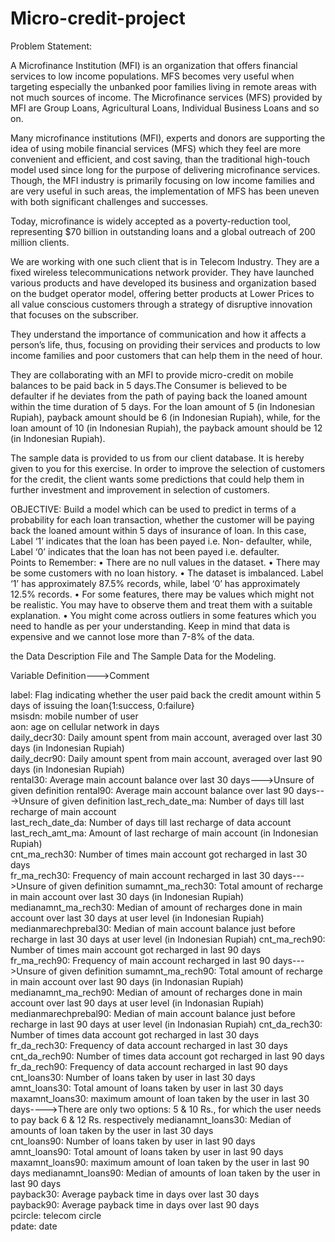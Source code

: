 # Micro-credit-project
Problem Statement: 
    
A Microfinance Institution (MFI) is an organization that offers financial services to low income populations. MFS becomes
very useful when targeting especially the unbanked poor families living in remote areas with not much sources of income. 
The Microfinance services (MFS) provided by MFI are Group Loans, Agricultural Loans, Individual Business Loans and so on.

Many microfinance institutions (MFI), experts and donors are supporting the idea of using mobile financial services (MFS)
which they feel are more convenient and efficient, and cost saving, than the traditional high-touch model used since long 
for the purpose of delivering microfinance services. Though, the MFI industry is primarily focusing on low income families 
and are very useful in such areas, the implementation of MFS has been uneven with both significant challenges and successes.

Today, microfinance is widely accepted as a poverty-reduction tool, representing $70 billion in outstanding loans and a global 
outreach of 200 million clients.

We are working with one such client that is in Telecom Industry. They are a fixed wireless telecommunications network provider.
They have launched various products and have developed its business and organization based on the budget operator model,
offering better products at Lower Prices to all value conscious customers through a strategy of disruptive innovation that
focuses on the subscriber. 

They understand the importance of communication and how it affects a person’s life, thus, focusing on providing their services 
and products to low income families and poor customers that can help them in the need of hour.

They are collaborating with an MFI to provide micro-credit on mobile balances to be paid back in 5 days.The Consumer is believed
to be defaulter if he deviates from the path of paying back the loaned amount within the time duration of 5 days. For the loan
amount of 5 (in Indonesian Rupiah), payback amount should be 6 (in Indonesian Rupiah), while, for the loan amount of 10 
(in Indonesian Rupiah), the payback amount should be 12 (in Indonesian Rupiah).

The sample data is provided to us from our client database. It is hereby given to you for this exercise. In order to improve
the selection of customers for the credit, the client wants some predictions that could help them in further investment and 
improvement in selection of customers. 

OBJECTIVE:
Build a model which can be used to predict in terms of a probability for each loan transaction, whether the customer will be 
paying back the loaned amount within 5 days of insurance of loan. In this case, Label ‘1’ indicates that the loan has been 
payed i.e. Non- defaulter, while, Label ‘0’ indicates that the loan has not been payed i.e. defaulter.  
Points to Remember:
•	There are no null values in the dataset. 
•	There may be some customers with no loan history. 
•	The dataset is imbalanced. Label ‘1’ has approximately 87.5% records, while, label ‘0’ has approximately 12.5% records.
•	For some features, there may be values which might not be realistic. You may have to observe them and treat them with a
    suitable explanation.
•	You might come across outliers in some features which you need to handle as per your understanding. Keep in mind that data 
    is expensive and we cannot lose more than 7-8% of the data. 
    
the Data Description File and The Sample Data for the Modeling.

Variable	                Definition--->Comment

label:	               Flag indicating whether the user paid back the credit amount within 5 days of issuing the loan{1:success,                        0:failure}	
msisdn:	               mobile number of user	
aon:	               age on cellular network in days	
daily_decr30:	       Daily amount spent from main account, averaged over last 30 days (in Indonesian Rupiah)	
daily_decr90:	       Daily amount spent from main account, averaged over last 90 days (in Indonesian Rupiah)	
rental30:	           Average main account balance over last 30 days--->Unsure of given definition
rental90:	           Average main account balance over last 90 days--->Unsure of given definition
last_rech_date_ma:	   Number of days till last recharge of main account	
last_rech_date_da:	   Number of days till last recharge of data account	
last_rech_amt_ma:	   Amount of last recharge of main account (in Indonesian Rupiah)	
cnt_ma_rech30:	       Number of times main account got recharged in last 30 days	
fr_ma_rech30:	       Frequency of main account recharged in last 30 days--->Unsure of given definition
sumamnt_ma_rech30:	   Total amount of recharge in main account over last 30 days (in Indonesian Rupiah)	
medianamnt_ma_rech30:  Median of amount of recharges done in main account over last 30 days at user level (in Indonesian Rupiah)	
medianmarechprebal30:  Median of main account balance just before recharge in last 30 days at user level (in Indonesian Rupiah)	
cnt_ma_rech90:	       Number of times main account got recharged in last 90 days	
fr_ma_rech90:	       Frequency of main account recharged in last 90 days--->Unsure of given definition
sumamnt_ma_rech90:	   Total amount of recharge in main account over last 90 days (in Indonasian Rupiah)	
medianamnt_ma_rech90:  Median of amount of recharges done in main account over last 90 days at user level (in Indonasian Rupiah)	
medianmarechprebal90:  Median of main account balance just before recharge in last 90 days at user level (in Indonasian Rupiah)	
cnt_da_rech30:         Number of times data account got recharged in last 30 days	
fr_da_rech30:          Frequency of data account recharged in last 30 days	
cnt_da_rech90:         Number of times data account got recharged in last 90 days	
fr_da_rech90:          Frequency of data account recharged in last 90 days	
cnt_loans30:           Number of loans taken by user in last 30 days	
amnt_loans30:          Total amount of loans taken by user in last 30 days	
maxamnt_loans30:       maximum amount of loan taken by the user in last 30 days---->There are only two options:
                       5 & 10 Rs., for which the user needs to pay back 6 & 12 Rs. respectively
medianamnt_loans30:    Median of amounts of loan taken by the user in last 30 days	
cnt_loans90:           Number of loans taken by user in last 90 days	
amnt_loans90:          Total amount of loans taken by user in last 90 days	
maxamnt_loans90:       maximum amount of loan taken by the user in last 90 days	
medianamnt_loans90:    Median of amounts of loan taken by the user in last 90 days	
payback30:             Average payback time in days over last 30 days	
payback90:             Average payback time in days over last 90 days	
pcircle:               telecom circle	
pdate:                 date	
